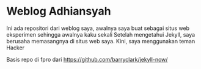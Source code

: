 # Weblog Adhiansyah

Ini ada repositori dari weblog saya, awalnya saya buat sebagai situs web eksperimen sehingga awalnya kaku sekali
Setelah mengetahui Jekyll, saya berusaha memasangnya di situs web saya. Kini, saya menggunakan teman Hacker

Basis repo di fpro dari https://github.com/barryclark/jekyll-now/
